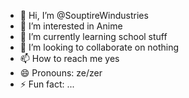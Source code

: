 - 👋 Hi, I’m @SouptireWindustries
- 👀 I’m interested in Anime
- 🌱 I’m currently learning school stuff
- 💞️ I’m looking to collaborate on nothing
- 📫 How to reach me yes
- 😄 Pronouns: ze/zer
- ⚡ Fun fact: ...

<!---
SouptireWindustries/SouptireWindustries is a ✨ special ✨ repository because its `README.md` (this file) appears on your GitHub profile.
You can click the Preview link to take a look at your changes.
--->
